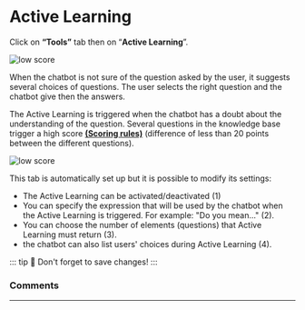 # Active Learning

Click on **“Tools”** tab then on “**Active Learning**”.

<div class="image_center">
  <img :src="$withBase('/assets/img/virtual-agent-studio/tools/activelearning1.png')" alt="low score">
</div>

When the chatbot is not sure of the question asked by the user, it suggests
several choices of questions. The user selects the right question and the
chatbot give then the answers.

The Active Learning is triggered when the chatbot has a doubt about the
understanding of the question. Several questions in the knowledge base trigger a
high score [**(Scoring rules)**](/solutions/virtual-agent-studio/chatbot/inbox/scoring_rules.html) (difference of less than 20 points between
the different questions).

<div class="image_center">
  <img :src="$withBase('/assets/img/virtual-agent-studio/tools/activelearning2.png')" alt="low score">
</div>



This tab is automatically set up but it is possible to modify its settings:

-   The Active Learning can be activated/deactivated (1)
-   You can specify the expression that will be used by the chatbot when the
    Active Learning is triggered. For example: "Do you mean..." (2).
-   You can choose the number of elements (questions) that Active Learning must
    return (3).
-   the chatbot can also list users' choices during Active Learning (4).

::: tip 💾
Don't forget to save changes!
:::

### Comments
---

<Comments />